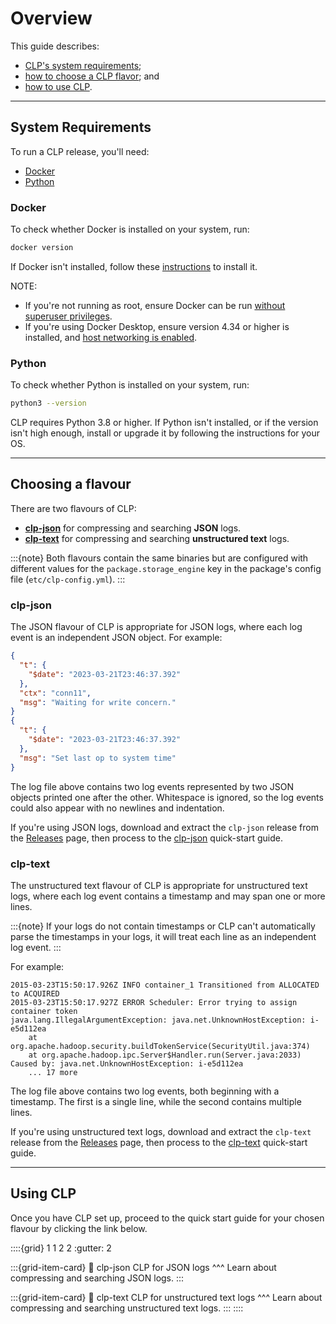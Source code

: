 # Overview

This guide describes:

- [CLP's system requirements](#system-requirements);
- [how to choose a CLP flavor](#choosing-a-flavour); and
- [how to use CLP](#using-clp).

---

## System Requirements

To run a CLP release, you'll need:

* [Docker](#docker)
* [Python](#python)

### Docker

To check whether Docker is installed on your system, run:

```bash
docker version
```

If Docker isn't installed, follow these [instructions][Docker] to install it.

NOTE:

* If you're not running as root, ensure Docker can be run [without superuser privileges][docker-non-root].
* If you're using Docker Desktop, ensure version 4.34 or higher is installed, and [host networking is enabled][docker-desktop-host-networking].

### Python

To check whether Python is installed on your system, run:

```bash
python3 --version
```

CLP requires Python 3.8 or higher. If Python isn't installed, or if the version isn't high enough, install or upgrade it by following the instructions for your OS.

---

## Choosing a flavour

There are two flavours of CLP:

* **[clp-json](#clp-json)** for compressing and searching **JSON** logs.
* **[clp-text](#clp-text)** for compressing and searching **unstructured text** logs.

:::{note}
Both flavours contain the same binaries but are configured with different values for the
`package.storage_engine` key in the package's config file (`etc/clp-config.yml`).
:::

### clp-json

The JSON flavour of CLP is appropriate for JSON logs, where each log event is an independent JSON
object. For example:

```json lines
{
  "t": {
    "$date": "2023-03-21T23:46:37.392"
  },
  "ctx": "conn11",
  "msg": "Waiting for write concern."
}
{
  "t": {
    "$date": "2023-03-21T23:46:37.392"
  },
  "msg": "Set last op to system time"
}
```

The log file above contains two log events represented by two JSON objects printed one after the
other. Whitespace is ignored, so the log events could also appear with no newlines and indentation.

If you're using JSON logs, download and extract the `clp-json` release from the [Releases][clp-releases] page, then process to the [clp-json](./clp-json.md) quick-start guide.

### clp-text

The unstructured text flavour of CLP is appropriate for unstructured text logs, where each log event contains a
timestamp and may span one or more lines.

:::{note}
If your logs do not contain timestamps or CLP can't automatically parse the timestamps in your logs,
it will treat each line as an independent log event.
:::

For example:

```text
2015-03-23T15:50:17.926Z INFO container_1 Transitioned from ALLOCATED to ACQUIRED
2015-03-23T15:50:17.927Z ERROR Scheduler: Error trying to assign container token
java.lang.IllegalArgumentException: java.net.UnknownHostException: i-e5d112ea
    at org.apache.hadoop.security.buildTokenService(SecurityUtil.java:374)
    at org.apache.hadoop.ipc.Server$Handler.run(Server.java:2033)
Caused by: java.net.UnknownHostException: i-e5d112ea
    ... 17 more
```

The log file above contains two log events, both beginning with a timestamp. The first is a single
line, while the second contains multiple lines.

If you're using unstructured text logs, download and extract the `clp-text` release from the [Releases][clp-releases] page, then process to the [clp-text](./clp-text.md) quick-start guide.

---

## Using CLP

Once you have CLP set up, proceed to the quick start guide for your chosen flavour by clicking the link below.

::::{grid} 1 1 2 2
:gutter: 2

:::{grid-item-card}
:link: clp-json
CLP for JSON logs
^^^
Learn about compressing and searching JSON logs.
:::

:::{grid-item-card}
:link: clp-text
CLP for unstructured text logs
^^^
Learn about compressing and searching unstructured text logs.
:::
::::

[Docker]: https://docs.docker.com/engine/install/
[docker-non-root]: https://docs.docker.com/engine/install/linux-postinstall/#manage-docker-as-a-non-root-user
[docker-desktop-host-networking]: https://docs.docker.com/engine/network/drivers/host/#docker-desktop
[clp-releases]: https://github.com/y-scope/clp/releases

